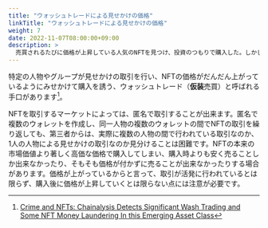 ```yaml
---
title: "ウォッシュトレードによる見せかけの価格"
linkTitle: "ウォッシュトレードによる見せかけの価格"
weight: 7
date: 2022-11-07T08:00:00+09:00
description: >
  売買されるたびに価格が上昇している人気のNFTを見つけ、投資のつもりで購入した。しかし、自分が購入したあとは買い手が現れず、結局購入したときよりも安い価格で手放した。
---
```


特定の人物やグループが見せかけの取引を行い、NFTの価格がだんだん上がっているようにみせかけて購入を誘う、ウォッシュトレード（**仮装**売買）と呼ばれる手口があります[^1]。

NFTを取引するマーケットによっては、匿名で取引することが出来ます。匿名で複数のウォレットを作成し、同一人物の複数のウォレットの間でNFTの取引を繰り返しても、第三者からは、実際に複数の人物の間で行われている取引なのか、1人の人物による見せかけの取引なのか見分けることは困難です。NFTの本来の市場価値より著しく高価な価格で購入してしまい、購入時よりも安く売ることしか出来なかったり、そもそも価格が付かずに売ることが出来なかったりする場合があります。価格が上がっているからと言って、取引が活発に行われているとは限らず、購入後に価格が上昇していくとは限らない点には注意が必要です。

[^1]:[Crime and NFTs: Chainalysis Detects Significant Wash Trading and Some NFT Money Laundering In this Emerging Asset Class](https://blog.chainalysis.com/reports/2022-crypto-crime-report-preview-nft-wash-trading-money-laundering/)

